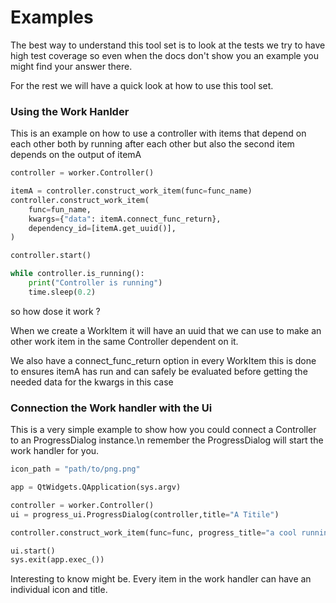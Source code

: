 # Examples

The best way to understand this tool set is to look at the tests we try to have
high test coverage so even when the docs don't show you an example you might
find your answer there.

For the rest we will have a quick look at how to use this tool set.

### Using the Work Hanlder

This is an example on how to use a controller with items that depend on each
other both by running after each other but also the second item depends on the
output of itemA

```py
controller = worker.Controller()

itemA = controller.construct_work_item(func=func_name)
controller.construct_work_item(
    func=fun_name,
    kwargs={"data": itemA.connect_func_return},
    dependency_id=[itemA.get_uuid()],
)

controller.start()

while controller.is_running():
    print("Controller is running")
    time.sleep(0.2)
```

so how dose it work ?

When we create a WorkItem it will have an uuid that we can use to make an other
work item in the same Controller dependent on it.

We also have a connect_func_return option in every WorkItem this is done to
ensures itemA has run and can safely be evaluated before getting the needed data
for the kwargs in this case

### Connection the Work handler with the Ui

This is a very simple example to show how you could connect a Controller to an
ProgressDialog instance.\n remember the ProgressDialog will start the work
handler for you.

```py
icon_path = "path/to/png.png"

app = QtWidgets.QApplication(sys.argv)

controller = worker.Controller()
ui = progress_ui.ProgressDialog(controller,title="A Titile")

controller.construct_work_item(func=func, progress_title="a cool running functoin", icon_path=icon_path)

ui.start()
sys.exit(app.exec_())
```

Interesting to know might be. Every item in the work handler can have an
individual icon and title.
